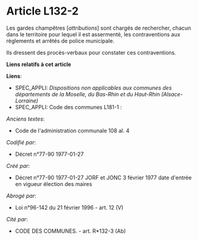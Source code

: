 # Article L132-2

Les gardes champêtres [*attributions*] sont chargés de rechercher, chacun dans le territoire pour lequel il est assermenté,
les contraventions aux règlements et arrêtés de police municipale. 

Ils dressent des procès-verbaux pour constater ces contraventions.

**Liens relatifs à cet article**

**Liens**:

  - SPEC_APPLI: *Dispositions non applicables aux communes des départements de la Moselle, du Bas-Rhin et du Haut-Rhin (Alsace-Lorraine)*
  - SPEC_APPLI: Code des communes L181-1 :

_Anciens textes_:

  - Code de l'administration communale 108 al. 4

_Codifié par_:

  - Décret n°77-90 1977-01-27

_Créé par_:

  - Décret n°77-90 1977-01-27 JORF et JONC 3 février 1977 date d'entrée en vigueur élection des maires

_Abrogé par_:

  - Loi n°96-142 du 21 février 1996 - art. 12 (V)

_Cité par_:

  - CODE DES COMMUNES. - art. R*132-3 (Ab)

